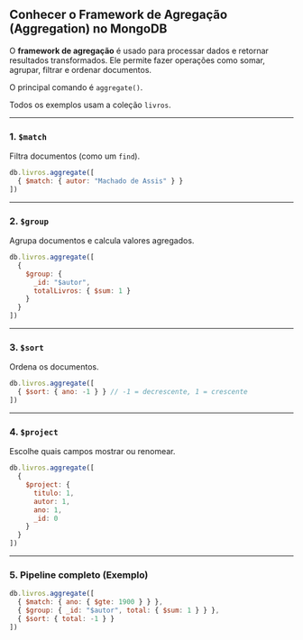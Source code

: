 ## Conhecer o Framework de Agregação (Aggregation) no MongoDB

O **framework de agregação** é usado para processar dados e retornar resultados transformados. Ele permite fazer operações como somar, agrupar, filtrar e ordenar documentos.

O principal comando é `aggregate()`.

Todos os exemplos usam a coleção `livros`.

---

### 1. `$match`

Filtra documentos (como um `find`).

```js
db.livros.aggregate([
  { $match: { autor: "Machado de Assis" } }
])
```

---

### 2. `$group`

Agrupa documentos e calcula valores agregados.

```js
db.livros.aggregate([
  {
    $group: {
      _id: "$autor",
      totalLivros: { $sum: 1 }
    }
  }
])
```

---

### 3. `$sort`

Ordena os documentos.

```js
db.livros.aggregate([
  { $sort: { ano: -1 } } // -1 = decrescente, 1 = crescente
])
```

---

### 4. `$project`

Escolhe quais campos mostrar ou renomear.

```js
db.livros.aggregate([
  {
    $project: {
      titulo: 1,
      autor: 1,
      ano: 1,
      _id: 0
    }
  }
])
```

---

### 5. Pipeline completo (Exemplo)

```js
db.livros.aggregate([
  { $match: { ano: { $gte: 1900 } } },
  { $group: { _id: "$autor", total: { $sum: 1 } } },
  { $sort: { total: -1 } }
])
```
